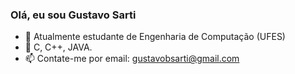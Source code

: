 ### Olá, eu sou Gustavo Sarti

- 🔭 Atualmente estudante de Engenharia de Computação (UFES)
- 🌱 C, C++, JAVA.
- 📫 Contate-me por email: gustavobsarti@gmail.com

